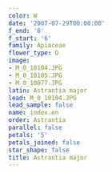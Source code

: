 ```yaml
---
color: W
date: '2007-07-29T00:00:00'
f_end: '8'
f_start: '6'
family: Apiaceae
flower_type: O
image:
- M_0_10104.JPG
- M_0_10105.JPG
- M_0_10077.JPG
latin: Astrantia major
lead: M_0_10104.JPG
lead_sample: false
name: index.en
order: Astrantia
parallel: false
petals: '5'
petals_joined: false
star_shape: false
title: Astrantia major
---
```

